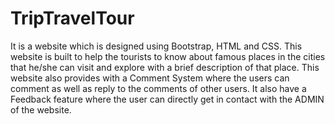 # TripTravelTour

It is a website which is designed using Bootstrap, HTML and CSS. This website is built to help the tourists to know about famous places in the cities that he/she can visit and explore with a brief description of that place. This website also provides with a Comment System where the users can comment as well as reply to the comments of other users. It also have a Feedback feature where the user can directly get in contact with the ADMIN of the website.
